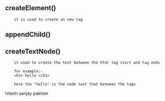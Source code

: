 createElement()
---------------
        it is used to create an new tag 

appendChild()
-------------

createTextNode()
----------------

        it used to create the text between the html tag start and tag ends
        
        for example:-
        <h1> hello </h1>

        here the "hello" is the node text that between the tags

hitesh sanjay pakhan


